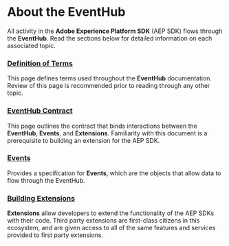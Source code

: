 # About the EventHub

All activity in the **Adobe Experience Platform SDK** (AEP SDK) flows through the **EventHub**. Read the sections below for detailed information on each associated topic.

### [Definition of Terms](DefinitionOfTerms.md)

This page defines terms used throughout the **EventHub** documentation. Review of this page is recommended prior to reading through any other topic.

### [EventHub Contract](Contract.md)

This page outlines the contract that binds interactions between the **EventHub**, **Events**, and **Extensions**. Familiarity with this document is a prerequisite to building an extension for the AEP SDK.

### [Events](Event.md)

Provides a specification for **Events**, which are the objects that allow data to flow through the EventHub.

### [Building Extensions](BuildingExtensions.md)

**Extensions** allow developers to extend the functionality of the AEP SDKs with their code. Third party extensions are first-class citizens in this ecosystem, and are given access to all of the same features and services provided to first party extensions.
